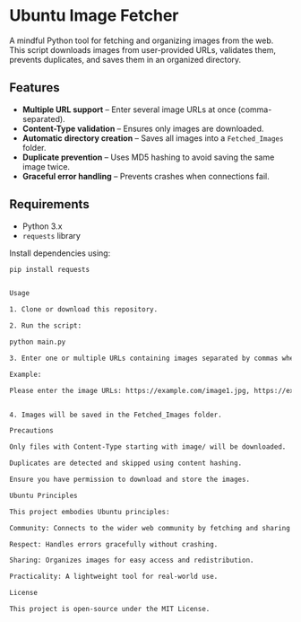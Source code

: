 # Ubuntu Image Fetcher

A mindful Python tool for fetching and organizing images from the web.  
This script downloads images from user-provided URLs, validates them, prevents duplicates, and saves them in an organized directory.

## Features

- **Multiple URL support** – Enter several image URLs at once (comma-separated).
- **Content-Type validation** – Ensures only images are downloaded.
- **Automatic directory creation** – Saves all images into a `Fetched_Images` folder.
- **Duplicate prevention** – Uses MD5 hashing to avoid saving the same image twice.
- **Graceful error handling** – Prevents crashes when connections fail.

## Requirements

- Python 3.x
- `requests` library

Install dependencies using:
```bash
pip install requests


Usage

1. Clone or download this repository.

2. Run the script:

python main.py

3. Enter one or multiple URLs containing images separated by commas when prompted.

Example:

Please enter the image URLs: https://example.com/image1.jpg, https://example.com/image2.png


4. Images will be saved in the Fetched_Images folder.

Precautions

Only files with Content-Type starting with image/ will be downloaded.

Duplicates are detected and skipped using content hashing.

Ensure you have permission to download and store the images.

Ubuntu Principles

This project embodies Ubuntu principles:

Community: Connects to the wider web community by fetching and sharing resources.

Respect: Handles errors gracefully without crashing.

Sharing: Organizes images for easy access and redistribution.

Practicality: A lightweight tool for real-world use.

License

This project is open-source under the MIT License.
